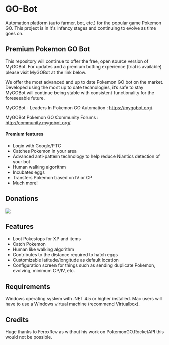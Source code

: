 # GO-Bot
Automation platform (auto farmer, bot, etc.) for the popular game Pokemon GO. This project is in it's infancy stages and continuing to evolve as time goes on.

## Premium Pokemon GO Bot
This repository will continue to offer the free, open source version of MyGOBot. For updates and a premium botting experience (trial is available) please visit MyGOBot at the link below.

We offer the most advanced and up to date Pokemon GO bot on the market. Developed using the most up to date technologies, it’s safe to stay MyGOBot will continue being stable with consistent functionality for the foreseeable future.

MyGOBot - Leaders In Pokemon GO Automation : https://mygobot.org/

MyGOBot Pokemon GO Community Forums : http://community.mygobot.org/

#### Premium features
- Login with Google/PTC
- Catches Pokemon in your area
- Advanced anti-pattern technology to help reduce Niantics detection of your bot
- Human walking algorithm
- Incubates eggs
- Transfers Pokemon based on IV or CP
- Much more!

## Donations
[![](https://www.paypalobjects.com/en_US/i/btn/btn_donateCC_LG.gif)](https://www.paypal.com/cgi-bin/webscr?cmd=_s-xclick&hosted_button_id=3WXQX4UE94MWY)

## Features
- Loot Pokestops for XP and items
- Catch Pokemon
- Human like walking algorithm
- Contributes to the distance required to hatch eggs
- Customizable latitude/longitude as default location
- Configuration screen for things such as sending duplicate Pokemon, evolving, minimum CP/IV, etc.

## Requirements
Windows operating system with .NET 4.5 or higher installed. Mac users will have to use a Windows virtual machine (recommend Virtualbox).

## Credits
Huge thanks to FeroxRev as without his work on PokemonGO.RocketAPI this would not be possible.
